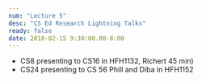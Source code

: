 ```yaml
---
num: "Lecture 5"
desc: "CS Ed Research Lightning Talks"
ready: false
date: 2018-02-15 9:30:00.00-8:00
---
```


* CS8 presenting to CS16 in HFH1132, Richert 45 min)
* CS24 presenting to CS 56 Phill and Diba in HFH1152
